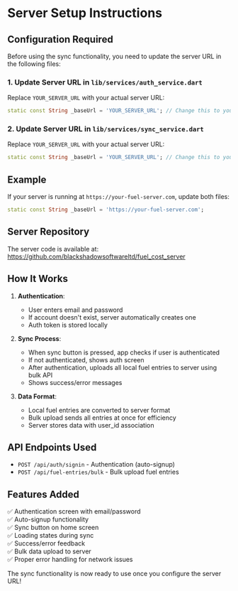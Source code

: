 # Server Setup Instructions

## Configuration Required

Before using the sync functionality, you need to update the server URL in the following files:

### 1. Update Server URL in `lib/services/auth_service.dart`
Replace `YOUR_SERVER_URL` with your actual server URL:
```dart
static const String _baseUrl = 'YOUR_SERVER_URL'; // Change this to your server URL
```

### 2. Update Server URL in `lib/services/sync_service.dart`
Replace `YOUR_SERVER_URL` with your actual server URL:
```dart
static const String _baseUrl = 'YOUR_SERVER_URL'; // Change this to your server URL
```

## Example
If your server is running at `https://your-fuel-server.com`, update both files:
```dart
static const String _baseUrl = 'https://your-fuel-server.com';
```

## Server Repository
The server code is available at: https://github.com/blackshadowsoftwareltd/fuel_cost_server

## How It Works

1. **Authentication**: 
   - User enters email and password
   - If account doesn't exist, server automatically creates one
   - Auth token is stored locally

2. **Sync Process**:
   - When sync button is pressed, app checks if user is authenticated
   - If not authenticated, shows auth screen
   - After authentication, uploads all local fuel entries to server using bulk API
   - Shows success/error messages

3. **Data Format**:
   - Local fuel entries are converted to server format
   - Bulk upload sends all entries at once for efficiency
   - Server stores data with user_id association

## API Endpoints Used

- `POST /api/auth/signin` - Authentication (auto-signup)
- `POST /api/fuel-entries/bulk` - Bulk upload fuel entries

## Features Added

✅ Authentication screen with email/password  
✅ Auto-signup functionality  
✅ Sync button on home screen  
✅ Loading states during sync  
✅ Success/error feedback  
✅ Bulk data upload to server  
✅ Proper error handling for network issues  

The sync functionality is now ready to use once you configure the server URL!